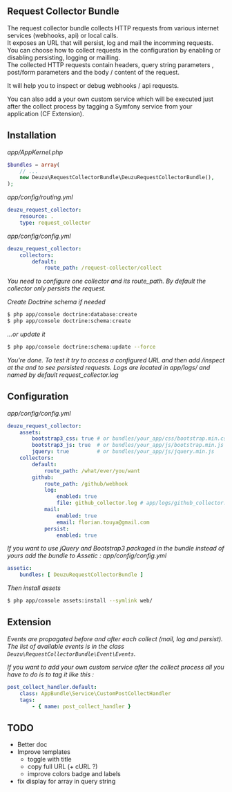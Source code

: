 Request Collector Bundle
------------------------

The request collector bundle collects HTTP requests from various internet services (webhooks, api) or local calls.  
It exposes an URL that will persist, log and mail the incomming requests.  
You can choose how to collect requests in the configuration by enabling or disabling persisting, logging or mailling.  
The collected HTTP requests contain headers, query string parameters , post/form parameters and the body / content of the request.

It will help you to inspect or debug webhooks / api requests.  

You can also add a your own custom service which will be executed just after the collect process by tagging a Symfony service from your application (CF Extension).

## Installation

*app/AppKernel.php*
```php
$bundles = array(
    // ...
    new Deuzu\RequestCollectorBundle\DeuzuRequestCollectorBundle(),
);
```

*app/config/routing.yml*
```yaml
deuzu_request_collector:
    resource: .
    type: request_collector
```

*app/config/config.yml*
```yaml
deuzu_request_collector:
    collectors:
        default:
            route_path: /request-collector/collect
```
*You need to configure one collector and its route_path. By default the collector only persists the request.*

*Create Doctrine schema if needed*
```bash
$ php app/console doctrine:database:create
$ php app/console doctrine:schema:create
```

*...or update it*

```bash
$ php app/console doctrine:schema:update --force
```

*You're done. To test it try to access a configured URL and then add /inspect at the and to see persisted requests. Logs are located in app/logs/ and named by default request_collector.log*

## Configuration

*app/config/config.yml*
```yaml
deuzu_request_collector:
    assets:
        bootstrap3_css: true # or bundles/your_app/css/bootstrap.min.css
        bootstrap3_js: true  # or bundles/your_app/js/bootstrap.min.js
        jquery: true         # or bundles/your_app/js/jquery.min.js
    collectors:
        default:
            route_path: /what/ever/you/want
        github:
            route_path: /github/webhook
            log:
                enabled: true
                file: github_collector.log # app/logs/github_collector.log
            mail:
                enabled: true
                email: florian.touya@gmail.com
            persist:
                enabled: true
```

*If you want to use jQuery and Bootstrap3 packaged in the bundle instead of yours add the bundle to Assetic :*
*app/config/config.yml*
```yaml
assetic:
    bundles: [ DeuzuRequestCollectorBundle ]
```

*Then install assets*
```bash
$ php app/console assets:install --symlink web/
```

## Extension

*Events are propagated before and after each collect (mail, log and persist).*
*The list of available events is in the class `Deuzu\RequestCollectorBundle\Event\Events`.*

*If you want to add your own custom service after the collect process all you have to do is to tag it like this :*
```yaml
post_collect_handler.default:
    class: AppBundle\Service\CustomPostCollectHandler
    tags:
        - { name: post_collect_handler }
```


## TODO
   * Better doc
   * Improve templates
      * toggle with title
      * copy full URL (+ cURL ?)
      * improve colors badge and labels
   * fix display for array in query string
